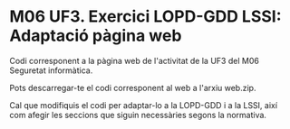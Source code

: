 # M06 UF3. Exercici LOPD-GDD LSSI: Adaptació pàgina web

Codi corresponent a la pàgina web de l'activitat de la UF3 del M06 Seguretat informàtica.

Pots descarregar-te el codi corresponent al web a l'arxiu web.zip.

Cal que modifiquis el codi per adaptar-lo a la LOPD-GDD i a la LSSI, així com afegir les seccions que siguin necessàries segons la normativa.
